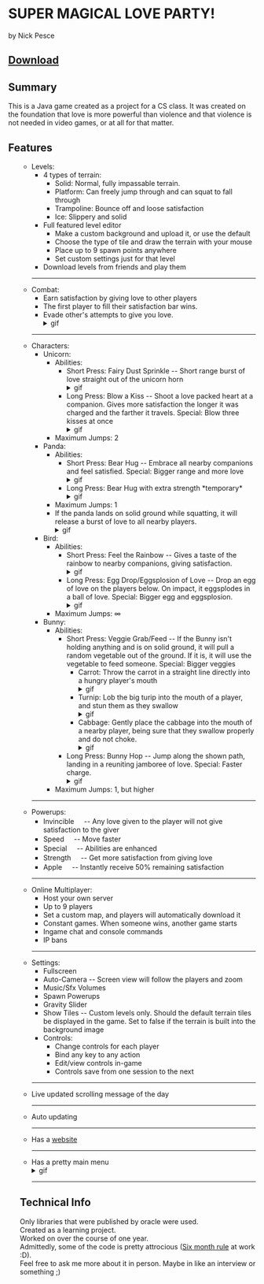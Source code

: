 # SUPER MAGICAL LOVE PARTY!
by Nick Pesce

## [Download](http://smlp.pesce.me/SuperMagicalLoveParty.jar)
## Summary
This is a Java game created as a project for a CS class. It was created on the foundation that love is more powerful than violence and that violence is not needed in video games, or at all for that matter.

## Features  
  <ul>
    <ul>
			<li>Levels:
				<ul>
					<li>
						4 types of terrain:
						<ul>
							<li>Solid: Normal, fully impassable terrain.</li>
							<li>Platform: Can freely jump through and can squat to fall through</li>
							<li>Trampoline: Bounce off and loose satisfaction</li>
							<li>Ice: Slippery and solid</li>
						</ul>
					</li>
					<li>Full featured level editor
						<ul>
							<li>Make a custom background and upload it, or use the default</li>
							<li>Choose the type of tile and draw the terrain with your mouse</li>
							<li>Place up to 9 spawn points anywhere</li>
							<li>Set custom settings just for that level</li>
						</ul>
					</li>
					<li>Download levels from friends and play them</li>
				</ul>
			</li>
			<hr>
			<li>
				Combat:
				<ul>
				<li>Earn satisfaction by giving love to other players</li>
				<li>The first player to fill their satisfaction bar wins.</li>
				<li>Evade other's attempts to give you love. <details><summary>gif</summary><img src="/Screens/Evade.gif"/></details></li>
				</ul>
			</li>
			<hr>
			<li>
				Characters:
				<ul>
					<li>
						Unicorn:
						<ul>
							<li>
								Abilities:
								<ul>
									<li>Short Press: Fairy Dust Sprinkle -- Short range burst of love straight out of the unicorn horn<details><summary>gif</summary><img src="/Screens/UnicornMelee.gif"/></details></li>
									<li>Long Press: Blow a Kiss -- Shoot a love packed heart at a companion. Gives more satisfaction the longer it was charged and the farther it travels. Special: Blow three kisses at once<details><summary>gif</summary><img src="/Screens/UnicornRanged.gif"/></details></li>
								</ul>
							</li>
							<li>Maximum Jumps: 2</li>
						</ul>
					</li>
					<li>
						Panda:
						<ul>
							<li>
								Abilities:
								<ul>
									<li>Short Press: Bear Hug -- Embrace all nearby companions and feel satisfied. Special: Bigger range and more love<details><summary>gif</summary><img src="/Screens/PandaHug.gif"/></details></li>
									<li>Long Press: Bear Hug with extra strength *temporary*<details><summary>gif</summary><img src="/Screens/PandaBigHug.gif"/></details></li>
								</ul>
							</li>
							<li>Maximum Jumps: 1</li>
							<li>If the panda lands on solid ground while squatting, it will release a burst of love to all nearby players.<details><summary>gif</summary><img src="/Screens/PandaJump.gif"/></details></li>
						</ul>
					</li>
					<li>
						Bird:
						<ul>
							<li>
								Abilities:
								<ul>
									<li>Short Press: Feel the Rainbow -- Gives a taste of the rainbow to nearby companions, giving satisfaction.<details><summary>gif</summary><img src="/Screens/BirdShort.gif"/></details></li>
									<li>Long Press: Egg Drop/Eggsplosion of Love -- Drop an egg of love on the players below. On impact, it eggsplodes in a ball of love. Special: Bigger egg and eggsplosion. <details><summary>gif</summary><img src="/Screens/BirdLong.gif"/></details></li>
								</ul>
							</li>
							<li>Maximum Jumps: ∞</li>
						</ul>
					</li>
					<li>
						Bunny:
						<ul>
							<li>
								Abilities:
								<ul>
									<li>Short Press: Veggie Grab/Feed -- If the Bunny isn't holding anything and is on solid ground, it will pull a random vegetable out of the ground. If it is, it will use the vegetable to feed someone. Special: Bigger veggies
										<ul>
											<li>Carrot: Throw the carrot in a straight line directly into a hungry player's mouth<details><summary>gif</summary><img src="/Screens/BunnyCarrot.gif"/></details></li>
											<li>Turnip: Lob the big turip into the mouth of a player, and stun them as they swallow<details><summary>gif</summary><img src="/Screens/BunnyTurnip.gif"/></details></li>
											<li>Cabbage: Gently place the cabbage into the mouth of a nearby player, being sure that they swallow properly and do not choke. <details><summary>gif</summary><img src="/Screens/BunnyCabbage.gif"/></details></li>
										</ul>
									</li>
									<li>Long Press: Bunny Hop -- Jump along the shown path, landing in a reuniting jamboree of love. Special: Faster charge. <details><summary>gif</summary><img src="/Screens/BunnyJump.gif"/></details></li>
								</ul>
							</li>
							<li>Maximum Jumps: 1, but higher</li>
						</ul>
					</li>
				</ul>
			</li>
			<hr>
			<li>
				Powerups:
				<ul>
					<li>Invincible<img src="http://smlp.pesce.me/resources/Sun.png" width="16" height="16"> -- Any love given to the player will not give satisfaction to the giver</li>
					<li>Speed<img src="http://smlp.pesce.me/resources/Boot.png" width="16" height="16"> -- Move faster</li>
					<li>Special<img src="http://smlp.pesce.me/resources/Cupcake.png" width="16" height="16"> -- Abilities are enhanced</li>
					<li>Strength<img src="http://smlp.pesce.me/resources/Potion.png" width="16" height="16"> -- Get more satisfaction from giving love</li>
					<li>Apple<img src="http://smlp.pesce.me/resources/Apple.png" width="16" height="16"> -- Instantly receive 50% remaining satisfaction</li>
				</ul>
			</li>
			<hr>
			<li>
				Online Multiplayer:
				<ul>
					<li>Host your own server</li>
					<li>Up to 9 players</li>
					<li>Set a custom map, and players will automatically download it</li>
					<li>Constant games. When someone wins, another game starts</li>
					<li>Ingame chat and console commands</li>
					<li>IP bans</li>
				</ul>
			</li>
			<hr>
			<li>
				Settings:
				<ul>
					<li>Fullscreen</li>
					<li>Auto-Camera -- Screen view will follow the players and zoom</li>
					<li>Music/Sfx Volumes</li>
					<li>Spawn Powerups</li>
					<li>Gravity Slider</li>
					<li>Show Tiles -- Custom levels only. Should the default terrain tiles be displayed in the game. Set to false if the terrain is built into the background image</li>
					<li>
						Controls:
						<ul>
							<li>Change controls for each player</li>
							<li>Bind any key to any action</li>
							<li>Edit/view controls in-game</li>
							<li>Controls save from one session to the next</li>
						</ul>
					</li>
				</ul>
			</li>
			<hr>
			<li>
				Live updated scrolling message of the day
			</li>
			<hr>
			<li>
				Auto updating
			</li>
			<hr>
			<li>Has a <a href="http://smlp.pesce.me">website</a></li>
			<hr>
			<li>Has a pretty main menu <details><summary>gif</summary><img src="/Screens/Menu.gif"/></details></li>
			<hr>
		</ul>
	
## Technical Info
Only libraries that were published by oracle were used.<br/>
Created as a learning project.<br/>
Worked on over the course of one year.<br/>
Admittedly, some of the code is pretty attrocious ([Six month rule](http://blog.marcomonteiro.net/post/the-six-months-rule) at work :D).<br/>
Feel free to ask me more about it in person. Maybe in like an interview or something ;)
